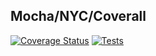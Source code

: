 ## Mocha/NYC/Coverall
[![Coverage Status](https://coveralls.io/repos/github/EmilSunden/webb22_alm_cicd/badge.svg?branch=main)](https://coveralls.io/github/EmilSundenwebb22_alm_cicd?branch=main)
[![Tests](https://github.com/EmilSunden/webb22_alm_cicd/actions/workflows/test.yml/badge.svg)](https://github.com/EmilSunden/webb22_alm_cicd/actions/workflows/test.yml)

